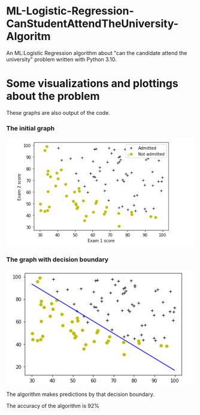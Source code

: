 # ML-Logistic-Regression-CanStudentAttendTheUniversity-Algoritm
An ML:Logistic Regression algorithm about "can the candidate attend the university" problem written with Python 3.10.

# Some visualizations and plottings about the problem
These graphs are also output of the code.

### The initial graph
![The initial graph](https://github.com/denizbilgin/ML-Logistic-Regression-CanStudentAttendTheUniversity-Algoritm/blob/main/imgs/initialGraph.png)

### The graph with decision boundary
![The graph with decision boundary](https://github.com/denizbilgin/ML-Logistic-Regression-CanStudentAttendTheUniversity-Algoritm/blob/main/imgs/graphWithDecisionBoundary.png)

The algorithm makes predictions by that decision boundary.

The accuracy of the algorithm is 92%
